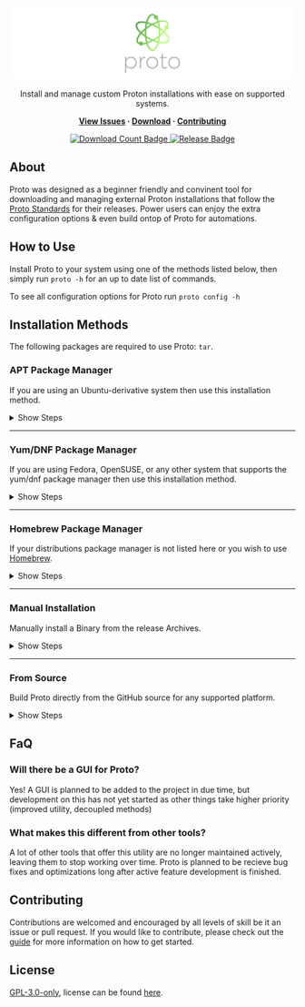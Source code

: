 <div align="center">

<img src="./.assets/Banners/banner.png" alt="Proto Logo">
  
Install and manage custom Proton installations with ease on supported systems.

**[View Issues](https://github.com/BitsOfAByte/proto/issues) · [Download](#installation-methods) · [Contributing](https://github.com/BitsOfAByte/proto/blob/main/CONTRIBUTING.md)**
  
<a href="#"> 
  <img src="https://img.shields.io/github/downloads/BitsOfAByte/proto/total?style=flat" alt="Download Count Badge">
  <img src="https://img.shields.io/github/v/tag/BitsOfAByte/proto?color=blue&label=Version&sort=semver&style=flat" alt="Release Badge">
</a>
  
</div>

## About
Proto was designed as a beginner friendly and convinent tool for downloading and managing external Proton installations that follow the [Proto Standards](./STANDARDS.md) for their releases. Power users can enjoy the extra configuration options & even build ontop of Proto for automations.

## How to Use
Install Proto to your system using one of the methods listed below, then simply run `proto -h` for an up to date list of commands. 

To see all configuration options for Proto run `proto config -h`

## Installation Methods
The following packages are required to use Proto: `tar`.

### APT Package Manager
If you are using an Ubuntu-derivative system then use this installation method.

<details>
<summary>Show Steps</summary>

<br>
  
1. Add the repository hosting Proto to your apt sources directory (Only run this once)
```
echo "deb [trusted=yes] https://packages.bitsofabyte.dev/apt/ /" | sudo tee -a /etc/apt/sources.list.d/bitsofabyte.list && sudo apt update
``` 

2. Install Proto to your system
```
sudo apt install proto
```

</details>  

---

### Yum/DNF Package Manager
If you are using Fedora, OpenSUSE, or any other system that supports the yum/dnf package manager then use this installation method.

<details>
<summary>Show Steps</summary>
<br>
  
1. Add the repository hosting Proto to your yum/dnf repo directory (Only run this once)
```
echo "[BitsOfAByte]            
name=BitsOfAByte Packages         
baseurl=https://packages.bitsofabyte.dev/yum/
enabled=1
gpgcheck=0" | sudo tee -a /etc/yum.repos.d/bitsofabyte.repo && sudo yum update
``` 

2. Install Proto to your system
```
sudo yum install proto
```

</details>  

---

### Homebrew Package Manager
If your distributions package manager is not listed here or you wish to use [Homebrew](https://brew.sh).

<details>
<summary>Show Steps</summary>
<br>
  
1. Install homebrew if you haven't already got it
```
/bin/bash -c "$(curl -fsSL https://raw.githubusercontent.com/Homebrew/install/HEAD/install.sh)"
```

2. Add the tap for Proto to homebrew
```
brew tap bitsofabyte/proto https://github.com/BitsOfAByte/proto.git
```

3. Install proto to your system
```
brew install proto
```
  
</details>

---

### Manual Installation
Manually install a Binary from the release Archives.
<details>  
<summary>Show Steps</summary>
  
1. Download the [newest release](https://github.com/BitsOfAByte/proto/releases/latest) for your system/architecture
2. Extract the binary into your system path or add the binary to your path.

If you aren't sure on what architecture you need to download, you should try `amd64` first as it is the most common for everyday hardware.

</details>

---

### From Source
Build Proto directly from the GitHub source for any supported platform.
<details>  
<summary>Show Steps</summary>
  
Building Proto from source is not recommended for beginners, but if you know what you're doing then follow these steps: 
1. Install [Go](https://go.dev/) on your system
2. Download the [GoReleaser](https://goreleaser.com/) package
3. Clone the repository to your system with `git clone https://github.com/BitsOfAByte/proto`
4. Inside the repository directory, run `goreleaser build --single-target --rm-dist --snapshot` to build.

You will find the compiled binary for your OS & Arch inside of the `/dist` folder.

</details>  

## FaQ 

### Will there be a GUI for Proto?
Yes! A GUI is planned to be added to the project in due time, but development on this has not yet started as other things take higher priority (improved utility, decoupled methods)

### What makes this different from other tools?
A lot of other tools that offer this utility are no longer maintained actively, leaving them to stop working over time. Proto is planned to be recieve bug fixes and optimizations long after active feature development is finished.

## Contributing
Contributions are welcomed and encouraged by all levels of skill be it an issue or pull request. If you would like to contribute, please check out the [guide](./CONTRIBUTING.md) for more information on how to get started.

## License
[GPL-3.0-only](https://choosealicense.com/licenses/gpl-3.0/), license can be found [here](./LICENSE).
